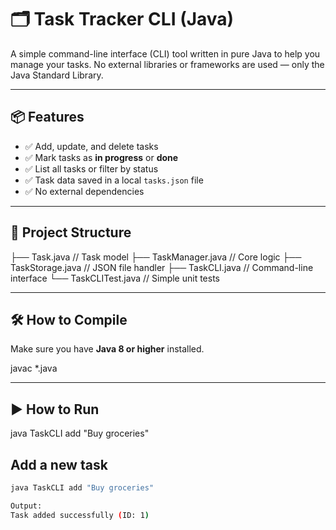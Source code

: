 # 🗂️ Task Tracker CLI (Java)

A simple command-line interface (CLI) tool written in pure Java to help you manage your tasks. No external libraries or frameworks are used — only the Java Standard Library.

---

## 📦 Features

- ✅ Add, update, and delete tasks  
- ✅ Mark tasks as **in progress** or **done**  
- ✅ List all tasks or filter by status  
- ✅ Task data saved in a local `tasks.json` file  
- ✅ No external dependencies  

---

## 📁 Project Structure

├── Task.java // Task model
├── TaskManager.java // Core logic
├── TaskStorage.java // JSON file handler
├── TaskCLI.java // Command-line interface
└── TaskCLITest.java // Simple unit tests


---

## 🛠️ How to Compile

Make sure you have **Java 8 or higher** installed.


javac *.java

---


## ▶️ How to Run

java TaskCLI add "Buy groceries"

## Add a new task

```bash
java TaskCLI add "Buy groceries"

Output:
Task added successfully (ID: 1)